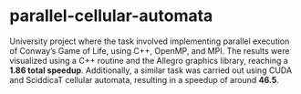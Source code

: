 # parallel-cellular-automata
University project where the task involved implementing parallel execution of Conway’s Game of Life, using C++, OpenMP, and MPI.
The results were visualized using a C++ routine and the Allegro graphics library, reaching a **1.86 total speedup**.
Additionally, a similar task was carried out using CUDA and SciddicaT cellular automata, resulting in a speedup
of around **46.5**.
